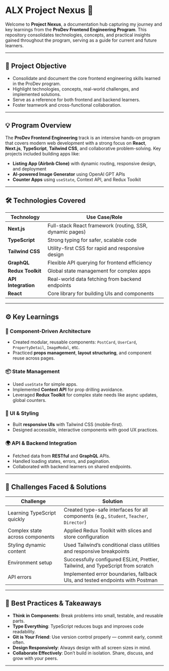 # ALX Project Nexus 🚀

Welcome to **Project Nexus**, a documentation hub capturing my journey and key learnings from the **ProDev Frontend Engineering Program**. This repository consolidates technologies, concepts, and practical insights gained throughout the program, serving as a guide for current and future learners.

---

## 📌 Project Objective

- Consolidate and document the core frontend engineering skills learned in the ProDev program.
- Highlight technologies, concepts, real-world challenges, and implemented solutions.
- Serve as a reference for both frontend and backend learners.
- Foster teamwork and cross-functional collaboration.

---

## 💡 Program Overview

The **ProDev Frontend Engineering** track is an intensive hands-on program that covers modern web development with a strong focus on **React**, **Next.js**, **TypeScript**, **Tailwind CSS**, and collaborative problem-solving. Key projects included building apps like:

- **Listing App (Airbnb Clone)** with dynamic routing, responsive design, and deployment
- **AI-powered Image Generator** using OpenAI GPT APIs
- **Counter Apps** using `useState`, Context API, and Redux Toolkit

---

## 🛠️ Technologies Covered

| Technology          | Use Case/Role                                            |
| ------------------- | -------------------------------------------------------- |
| **Next.js**         | Full-stack React framework (routing, SSR, dynamic pages) |
| **TypeScript**      | Strong typing for safer, scalable code                   |
| **Tailwind CSS**    | Utility-first CSS for rapid and responsive design        |
| **GraphQL**         | Flexible API querying for frontend efficiency            |
| **Redux Toolkit**   | Global state management for complex apps                 |
| **API Integration** | Real-world data fetching from backend endpoints          |
| **React**           | Core library for building UIs and components             |

---

## ⚙️ Key Learnings

### 🔧 Component-Driven Architecture

- Created modular, reusable components: `PostCard`, `UserCard`, `PropertyDetail`, `ImageModal`, etc.
- Practiced **props management**, **layout structuring**, and component reuse across pages.

### 📦 State Management

- Used `useState` for simple apps.
- Implemented **Context API** for prop drilling avoidance.
- Leveraged **Redux Toolkit** for complex state needs like async updates, global counters.

### 🎨 UI & Styling

- Built **responsive UIs** with Tailwind CSS (mobile-first).
- Designed accessible, interactive components with good UX practices.

### 🌍 API & Backend Integration

- Fetched data from **RESTful** and **GraphQL** APIs.
- Handled loading states, errors, and pagination.
- Collaborated with backend learners on shared endpoints.

---

## 🚧 Challenges Faced & Solutions

| Challenge                       | Solution                                                                                 |
| ------------------------------- | ---------------------------------------------------------------------------------------- |
| Learning TypeScript quickly     | Created type-safe interfaces for all components (e.g., `Student`, `Teacher`, `Director`) |
| Complex state across components | Applied Redux Toolkit with slices and store configuration                                |
| Styling dynamic content         | Used Tailwind’s conditional class utilities and responsive breakpoints                   |
| Environment setup               | Successfully configured ESLint, Prettier, Tailwind, and TypeScript from scratch          |
| API errors                      | Implemented error boundaries, fallback UIs, and tested endpoints with Postman            |

---

## 🧠 Best Practices & Takeaways

- **Think in Components**: Break problems into small, testable, and reusable parts.
- **Type Everything**: TypeScript reduces bugs and improves code readability.
- **Git is Your Friend**: Use version control properly — commit early, commit often.
- **Design Responsively**: Always design with all screen sizes in mind.
- **Collaborate Effectively**: Don’t build in isolation. Share, discuss, and grow with your peers.

---
